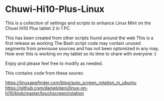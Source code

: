 # Chuwi-Hi10-Plus-Linux
This is a collection of settings and scripts to enhance Linux Mint on the Chuwi Hi10 Plus tablet 2 in 1 PC

This has been created from other scripts found around the web
This is a first release as working
The Bash script code may contain unused segments from previouse sources and has not been optomized in any may.
How ever this is working on my tablet so its time to share with everyone :)

Enjoy and please feel free to modify as needed.


This contains code from these soures:

https://linuxappfinder.com/blog/auto_screen_rotation_in_ubuntu
https://github.com/danielotero/linux-on-hi10/blob/master/touchscreen/rotation
